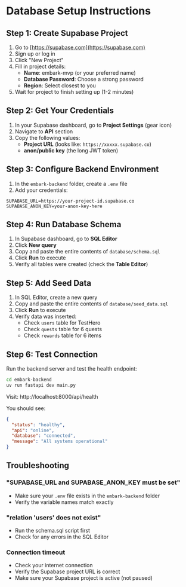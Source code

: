 # Database Setup Instructions

## Step 1: Create Supabase Project

1. Go to [https://supabase.com](https://supabase.com)
2. Sign up or log in
3. Click "New Project"
4. Fill in project details:
   - **Name**: embark-mvp (or your preferred name)
   - **Database Password**: Choose a strong password
   - **Region**: Select closest to you
5. Wait for project to finish setting up (1-2 minutes)

## Step 2: Get Your Credentials

1. In your Supabase dashboard, go to **Project Settings** (gear icon)
2. Navigate to **API** section
3. Copy the following values:
   - **Project URL** (looks like: `https://xxxxx.supabase.co`)
   - **anon/public key** (the long JWT token)

## Step 3: Configure Backend Environment

1. In the `embark-backend` folder, create a `.env` file
2. Add your credentials:

```env
SUPABASE_URL=https://your-project-id.supabase.co
SUPABASE_ANON_KEY=your-anon-key-here
```

## Step 4: Run Database Schema

1. In Supabase dashboard, go to **SQL Editor**
2. Click **New query**
3. Copy and paste the entire contents of `database/schema.sql`
4. Click **Run** to execute
5. Verify all tables were created (check the **Table Editor**)

## Step 5: Add Seed Data

1. In SQL Editor, create a new query
2. Copy and paste the entire contents of `database/seed_data.sql`
3. Click **Run** to execute
4. Verify data was inserted:
   - Check `users` table for TestHero
   - Check `quests` table for 6 quests
   - Check `rewards` table for 6 items

## Step 6: Test Connection

Run the backend server and test the health endpoint:

```bash
cd embark-backend
uv run fastapi dev main.py
```

Visit: http://localhost:8000/api/health

You should see:

```json
{
  "status": "healthy",
  "api": "online",
  "database": "connected",
  "message": "All systems operational"
}
```

## Troubleshooting

### "SUPABASE_URL and SUPABASE_ANON_KEY must be set"

- Make sure your `.env` file exists in the `embark-backend` folder
- Verify the variable names match exactly

### "relation 'users' does not exist"

- Run the schema.sql script first
- Check for any errors in the SQL Editor

### Connection timeout

- Check your internet connection
- Verify the Supabase project URL is correct
- Make sure your Supabase project is active (not paused)
